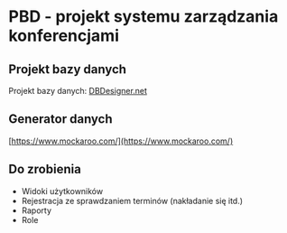 # PBD - projekt systemu zarządzania konferencjami


## Projekt bazy danych

Projekt bazy danych: [DBDesigner.net](http://dbdesigner.net/designer/schema/126179)

## Generator danych

[https://www.mockaroo.com/](https://www.mockaroo.com/)


## Do zrobienia

* Widoki użytkowników
* Rejestracja ze sprawdzaniem terminów (nakładanie się itd.)
* Raporty
* Role
